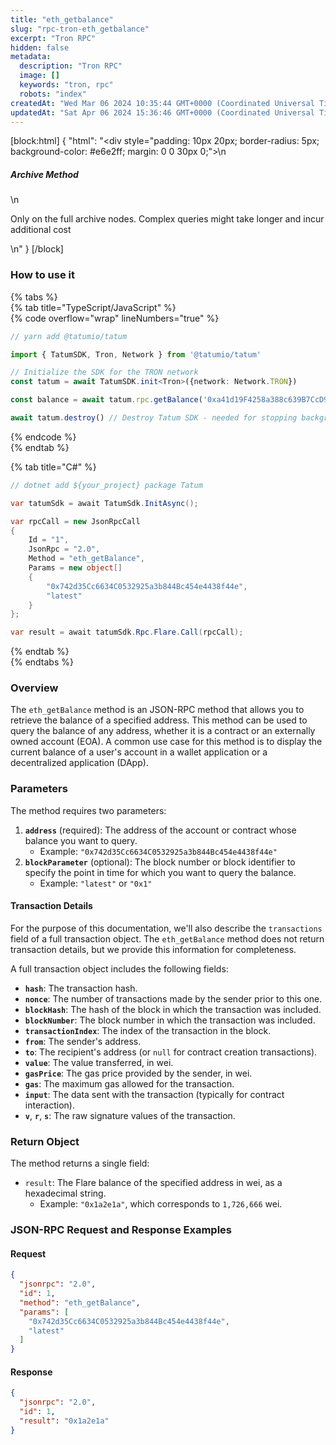 ```yaml
---
title: "eth_getbalance"
slug: "rpc-tron-eth_getbalance"
excerpt: "Tron RPC"
hidden: false
metadata: 
  description: "Tron RPC"
  image: []
  keywords: "tron, rpc"
  robots: "index"
createdAt: "Wed Mar 06 2024 10:35:44 GMT+0000 (Coordinated Universal Time)"
updatedAt: "Sat Apr 06 2024 15:36:46 GMT+0000 (Coordinated Universal Time)"
---
```

[block:html]
{
  "html": "<div style=\"padding: 10px 20px; border-radius: 5px; background-color: #e6e2ff; margin: 0 0 30px 0;\">\n  <h5>Archive Method</h5>\n  <p>Only on the full archive nodes. Complex queries might take longer and incur additional cost</p>\n</div>"
}
[/block]


### How to use it

{% tabs %}  
{% tab title="TypeScript/JavaScript" %}  
{% code overflow="wrap" lineNumbers="true" %}

```typescript
// yarn add @tatumio/tatum

import { TatumSDK, Tron, Network } from '@tatumio/tatum'

// Initialize the SDK for the TRON network
const tatum = await TatumSDK.init<Tron>({network: Network.TRON})

const balance = await tatum.rpc.getBalance('0xa41d19F4258a388c639B7CcD938FCE3fb7D05e86')

await tatum.destroy() // Destroy Tatum SDK - needed for stopping background jobs
```

{% endcode %}  
{% endtab %}

{% tab title="C#" %}

```csharp
// dotnet add ${your_project} package Tatum

var tatumSdk = await TatumSdk.InitAsync();

var rpcCall = new JsonRpcCall
{
    Id = "1",
    JsonRpc = "2.0",
    Method = "eth_getBalance",
    Params = new object[] 
    {
        "0x742d35Cc6634C0532925a3b844Bc454e4438f44e",
        "latest"
    }
};

var result = await tatumSdk.Rpc.Flare.Call(rpcCall);
```

{% endtab %}  
{% endtabs %}

### Overview

The `eth_getBalance` method is an JSON-RPC method that allows you to retrieve the balance of a specified address. This method can be used to query the balance of any address, whether it is a contract or an externally owned account (EOA). A common use case for this method is to display the current balance of a user's account in a wallet application or a decentralized application (DApp).

### Parameters

The method requires two parameters:

1. **`address`** (required): The address of the account or contract whose balance you want to query.
   - Example: `"0x742d35Cc6634C0532925a3b844Bc454e4438f44e"`
2. **`blockParameter`** (optional): The block number or block identifier to specify the point in time for which you want to query the balance.
   - Example: `"latest"` or `"0x1"`

#### Transaction Details

For the purpose of this documentation, we'll also describe the `transactions` field of a full transaction object. The `eth_getBalance` method does not return transaction details, but we provide this information for completeness.

A full transaction object includes the following fields:

- **`hash`**: The transaction hash.
- **`nonce`**: The number of transactions made by the sender prior to this one.
- **`blockHash`**: The hash of the block in which the transaction was included.
- **`blockNumber`**: The block number in which the transaction was included.
- **`transactionIndex`**: The index of the transaction in the block.
- **`from`**: The sender's address.
- **`to`**: The recipient's address (or `null` for contract creation transactions).
- **`value`**: The value transferred, in wei.
- **`gasPrice`**: The gas price provided by the sender, in wei.
- **`gas`**: The maximum gas allowed for the transaction.
- **`input`**: The data sent with the transaction (typically for contract interaction).
- **`v`**, **`r`**, **`s`**: The raw signature values of the transaction.

### Return Object

The method returns a single field:

- `result`: The Flare balance of the specified address in wei, as a hexadecimal string.
  - Example: `"0x1a2e1a"`, which corresponds to `1,726,666` wei.

### JSON-RPC Request and Response Examples

#### Request

```json
{
  "jsonrpc": "2.0",
  "id": 1,
  "method": "eth_getBalance",
  "params": [
    "0x742d35Cc6634C0532925a3b844Bc454e4438f44e",
    "latest"
  ]
}
```

#### Response

```json
{
  "jsonrpc": "2.0",
  "id": 1,
  "result": "0x1a2e1a"
}
```
